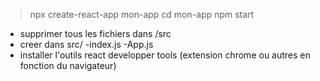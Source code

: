 > npx create-react-app mon-app
cd mon-app
npm start

- supprimer tous les fichiers dans /src
- creer dans src/
    -index.js
    -App.js
- installer l'outils react developper tools (extension chrome ou autres en fonction du navigateur)


